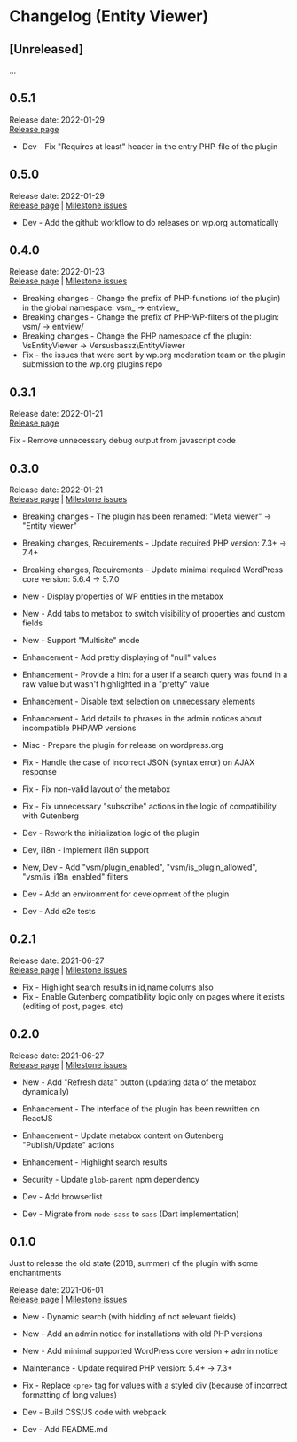 # Changelog (Entity Viewer)

## [Unreleased]
...

## 0.5.1

Release date: 2022-01-29  
[Release page](https://github.com/versusbassz/entity-viewer/releases/tag/0.5.1)

- Dev - Fix "Requires at least" header in the entry PHP-file of the plugin

## 0.5.0

Release date: 2022-01-29  
[Release page](https://github.com/versusbassz/entity-viewer/releases/tag/0.5.0) |
[Milestone issues](https://github.com/versusbassz/wp-meta-viewer/milestone/8?closed=1)

- Dev - Add the github workflow to do releases on wp.org automatically

## 0.4.0

Release date: 2022-01-23  
[Release page](https://github.com/versusbassz/entity-viewer/releases/tag/0.4.0) |
[Milestone issues](https://github.com/versusbassz/wp-meta-viewer/milestone/9?closed=1)

- Breaking changes - Change the prefix of PHP-functions (of the plugin) in the global namespace: vsm_ -> entview_
- Breaking changes - Change the prefix of PHP-WP-filters of the plugin: vsm/ -> entview/
- Breaking changes - Change the PHP namespace of the plugin: VsEntityViewer -> Versusbassz\EntityViewer
- Fix - the issues that were sent by wp.org moderation team on the plugin submission to the wp.org plugins repo

## 0.3.1

Release date: 2022-01-21  
[Release page](https://github.com/versusbassz/entity-viewer/releases/tag/0.3.1)

Fix - Remove unnecessary debug output from javascript code

## 0.3.0

Release date: 2022-01-21  
[Release page](https://github.com/versusbassz/entity-viewer/releases/tag/0.3.0) |
[Milestone issues](https://github.com/versusbassz/wp-meta-viewer/milestone/3?closed=1)

- Breaking changes - The plugin has been renamed: "Meta viewer" -> "Entity viewer"
- Breaking changes, Requirements - Update required PHP version: 7.3+ -> 7.4+
- Breaking changes, Requirements - Update minimal required WordPress core version: 5.6.4 -> 5.7.0
- New - Display properties of WP entities in the metabox
- New - Add tabs to metabox to switch visibility of properties and custom fields
- New - Support "Multisite" mode
- Enhancement - Add pretty displaying of "null" values
- Enhancement - Provide a hint for a user if a search query was found in a raw value but wasn't highlighted in a "pretty" value
- Enhancement - Disable text selection on unnecessary elements
- Enhancement - Add details to phrases in the admin notices about incompatible PHP/WP versions
- Misc - Prepare the plugin for release on wordpress.org

- Fix - Handle the case of incorrect JSON (syntax error) on AJAX response
- Fix - Fix non-valid layout of the metabox
- Fix - Fix unnecessary "subscribe" actions in the logic of compatibility with Gutenberg

- Dev - Rework the initialization logic of the plugin
- Dev, i18n - Implement i18n support
- New, Dev - Add "vsm/plugin_enabled", "vsm/is_plugin_allowed", "vsm/is_i18n_enabled" filters
- Dev - Add an environment for development of the plugin
- Dev - Add e2e tests

## 0.2.1

Release date: 2021-06-27  
[Release page](https://github.com/versusbassz/entity-viewer/releases/tag/0.2.1) |
[Milestone issues](https://github.com/versusbassz/wp-meta-viewer/milestone/7?closed=1)

- Fix - Highlight search results in id,name colums also
- Fix - Enable Gutenberg compatibility logic only on pages where it exists (editing of post, pages, etc)

## 0.2.0

Release date: 2021-06-27  
[Release page](https://github.com/versusbassz/entity-viewer/releases/tag/0.2.0) |
[Milestone issues](https://github.com/versusbassz/wp-meta-viewer/milestone/2?closed=1)

- New - Add "Refresh data" button (updating data of the metabox dynamically)
- Enhancement - The interface of the plugin has been rewritten on ReactJS
- Enhancement - Update metabox content on Gutenberg "Publish/Update" actions
- Enhancement - Highlight search results

- Security - Update `glob-parent` npm dependency
- Dev - Add browserlist
- Dev - Migrate from `node-sass` to `sass` (Dart implementation)

## 0.1.0
Just to release the old state (2018, summer) of the plugin with some enchantments

Release date: 2021-06-01  
[Release page](https://github.com/versusbassz/entity-viewer/releases/tag/0.1.0) |
[Milestone issues](https://github.com/versusbassz/wp-meta-viewer/milestone/1?closed=1)

- New - Dynamic search (with hidding of not relevant fields)
- New - Add an admin notice for installations with old PHP versions
- New - Add minimal supported WordPress core version + admin notice

- Maintenance - Update required PHP version: 5.4+ -> 7.3+
- Fix - Replace `<pre>` tag for values with a styled div (because of incorrect formatting of long values)

- Dev - Build CSS/JS code with webpack
- Dev - Add README.md
